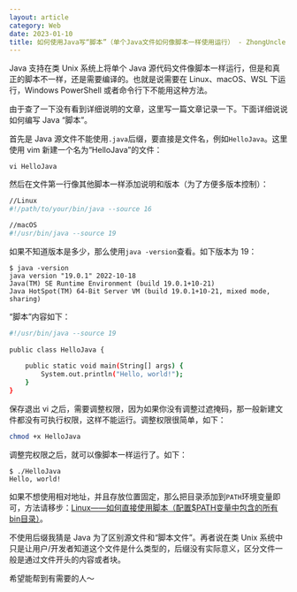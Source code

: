 ```yaml
---
layout: article
category: Web
date: 2023-01-10
title: 如何使用Java写“脚本”（单个Java文件如何像脚本一样使用运行） - ZhongUncle
---
```

<!-- excerpt-start -->
Java 支持在类 Unix 系统上将单个 Java 源代码文件像脚本一样运行，但是和真正的脚本不一样，还是需要编译的。也就是说需要在 Linux、macOS、WSL 下运行，Windows PowerShell 或者命令行下不能用这种方法。

由于查了一下没有看到详细说明的文章，这里写一篇文章记录一下。下面详细说说如何编写 Java “脚本”。

首先是 Java 源文件不能使用`.java`后缀，要直接是文件名，例如`HelloJava`。这里使用 vim 新建一个名为“HelloJava”的文件：

```
vi HelloJava
```
然后在文件第一行像其他脚本一样添加说明和版本（为了方便多版本控制）：

```bash
//Linux
#!/path/to/your/bin/java --source 16

//macOS
#!/usr/bin/java --source 19
```
如果不知道版本是多少，那么使用`java -version`查看。如下版本为 19：

```
$ java -version
java version "19.0.1" 2022-10-18
Java(TM) SE Runtime Environment (build 19.0.1+10-21)
Java HotSpot(TM) 64-Bit Server VM (build 19.0.1+10-21, mixed mode, sharing)
```

“脚本”内容如下：

```bash
#!/usr/bin/java --source 19
 
public class HelloJava {
 
    public static void main(String[] args) {
        System.out.println("Hello, world!");
    }
}
```

保存退出 vi 之后，需要调整权限，因为如果你没有调整过遮掩码，那一般新建文件都没有可执行权限，这样不能运行。调整权限很简单，如下：

```bash
chmod +x HelloJava
```
调整完权限之后，就可以像脚本一样运行了。如下：

```
$ ./HelloJava
Hello, world!
```

如果不想使用相对地址，并且存放位置固定，那么把目录添加到`PATH`环境变量即可，方法请移步：[Linux——如何直接使用脚本（配置$PATH变量中包含的所有bin目录）](https://blog.csdn.net/qq_33919450/article/details/120934593)。

不使用后缀我猜是 Java 为了区别源文件和“脚本文件”。再者说在类 Unix 系统中只是让用户/开发者知道这个文件是什么类型的，后缀没有实际意义，区分文件一般是通过文件开头的内容或者块。

希望能帮到有需要的人～